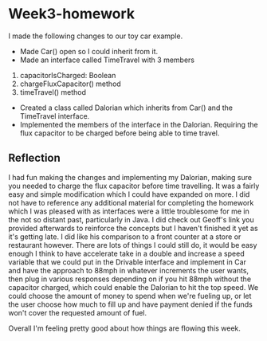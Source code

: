 # Week3-homework

I made the following changes to our toy car example.

* Made Car() open so I could inherit from it.
* Made an interface called TimeTravel with 3 members
1. capacitorIsCharged: Boolean
2. chargeFluxCapacitor() method
3. timeTravel() method
* Created a class called Dalorian which inherits from Car() and the TimeTravel interface.
* Implemented the members of the interface in the Dalorian. Requiring the flux capacitor to be charged before being able to time travel.

## Reflection

I had fun making the changes and implementing my Dalorian, making sure you needed to charge the flux capacitor before time travelling.  It was a fairly easy and simple modification which I could have expanded on more. I did not have to reference any additional material for completing the homework which I was pleased with as interfaces were a little troublesome for me in the not so distant past, particularly in Java. I did check out Geoff's link you provided afterwards to reinforce the concepts but I haven't finished it yet as it's getting late. I did like his comparison to a front counter at a store or restaurant however. There are lots of things I could still do, it would be easy enough I think to have accelerate take in a double and increase a speed variable that we could put in the Drivable interface and implement in Car and have the approach to 88mph in whatever increments the user wants, then plug in various responses depending on if you hit 88mph without the capacitor charged, which could enable the Dalorian to hit the top speed. We could choose the amount of money to spend when we're fueling up, or let the user choose how much to fill up and have payment denied if the funds won't cover the requested amount of fuel.

Overall I'm feeling pretty good about how things are flowing this week.
